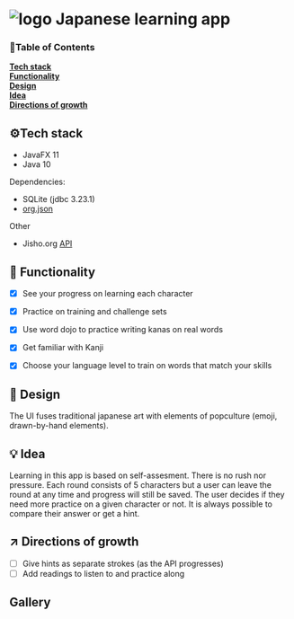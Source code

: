 # ![logo](https://emojipedia-us.s3.dualstack.us-west-1.amazonaws.com/thumbs/60/apple/51/mount-fuji_1f5fb.png) Japanese learning app

### 📖Table of Contents
**[Tech stack](#tech-stack)**<br>
**[Functionality](#functionality)**<br>
**[Design](#design)**<br>
**[Idea](#idea)**<br>
**[Directions of growth](#Directions-of-growth)**<br>

## ⚙️Tech stack
* JavaFX 11
* Java 10

Dependencies:

* SQLite (jdbc 3.23.1)
* [org.json][2]

Other

* Jisho.org [API][1]

## 🎯 Functionality

- [x] See your progress on learning each character
- [x] Practice on training and challenge sets
- [x] Use word dojo to practice writing kanas on real words
- [x] Get familiar with Kanji
- [x] Choose your language level to train on words that match your skills


[1]: https://jisho.org/forum/54fefc1f6e73340b1f160000-is-there-any-kind-of-search-api
[2]: https://jar-download.com/artifacts/org.json

## 🎨 Design

The UI fuses traditional japanese art with elements of popculture (emoji, drawn-by-hand elements). 

## 💡 Idea

Learning in this app is based on self-assesment. There is no rush nor pressure. Each round consists of 5 characters but a user can leave the round at any time and progress will still be saved.
The user decides if they need more practice on a given character or not. It is always possible to compare their answer or get a hint.


## ↗️ Directions of growth

- [ ] Give hints as separate strokes (as the API progresses)
- [ ] Add readings to listen to and practice along

## Gallery







